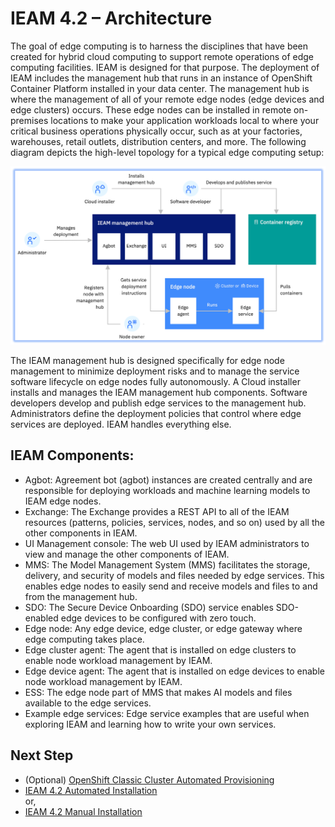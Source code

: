 # IEAM 4.2 – Architecture

The goal of edge computing is to harness the disciplines that have been created for hybrid cloud computing to support remote operations of edge
computing facilities. IEAM is designed for that purpose. 
The deployment of IEAM includes the management hub that runs in an instance of OpenShift
Container Platform installed in your data center. The management hub is where the management of all of your remote edge nodes 
(edge devices and edge clusters) occurs. These edge nodes can be installed in remote on-premises locations to make your application workloads local
to where your critical business operations physically occur, such as at your factories, warehouses, retail outlets, distribution centers, and more.
The following diagram depicts the high-level topology for a typical edge computing setup:

<img src="images/ieam42-architecture.png" />

The IEAM management hub is designed specifically for edge node management to minimize deployment risks and to manage the service software lifecycle 
on edge nodes fully autonomously. A Cloud installer installs and manages the IEAM management hub components. Software developers develop and publish 
edge services to the management hub. Administrators define the deployment policies that control where edge services are deployed. 
IEAM handles everything else.

## IEAM Components:

- Agbot: Agreement bot (agbot) instances are created centrally and are responsible for deploying workloads and machine learning models to IEAM edge
nodes.
- Exchange: The Exchange provides a REST API to all of the IEAM resources (patterns, policies, services, nodes, and so on) used by all the other
components in IEAM.
- UI Management console: The web UI used by IEAM administrators to view and manage the other components of IEAM.
- MMS: The Model Management System (MMS) facilitates the storage, delivery, and security of models and files needed by edge services. This enables
edge nodes to easily send and receive models and files to and from the management hub.
- SDO: The Secure Device Onboarding (SDO) service enables SDO-enabled edge devices to be configured with zero touch.
- Edge node: Any edge device, edge cluster, or edge gateway where edge computing takes place.
- Edge cluster agent: The agent that is installed on edge clusters to enable node workload management by IEAM.
- Edge device agent: The agent that is installed on edge devices to enable node workload management by IEAM.
- ESS: The edge node part of MMS that makes AI models and files available to the edge services.
- Example edge services: Edge service examples that are useful when exploring IEAM and learning how to write your own services.

## Next Step

- (Optional) [OpenShift Classic Cluster Automated Provisioning](openshift-automation.md)
- [IEAM 4.2 Automated Installation](ieam42-automation.md)
<br> or,
- [IEAM 4.2 Manual Installation](ieam42-installation.md)